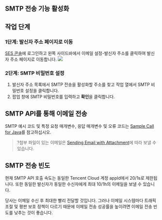 ## SMTP 전송 기능 활성화
## 작업 단계
### 1단계: 발신자 주소 페이지로 이동
[SES 콘솔](https://console.cloud.tencent.com/ses)에 로그인하고 왼쪽 사이드바에서 이메일 설정-발신자 주소를 클릭하여 발신자 주소 페이지로 이동합니다.
![](https://qcloudimg.tencent-cloud.cn/raw/fa124df0a9c52d8712e203e25866a389.png)

### 2단계: SMTP 비밀번호 설정
1. 발신자 주소 목록에서 SMTP 전송을 활성화할 주소를 찾고 작업 열에서 SMTP 비밀번호 설정을 클릭합니다.
2. 팝업 창에 SMTP 비밀번호를 입력하고 **확인**을 클릭합니다.



## SMTP API를 통해 이메일 전송
SMTP 예시 코드 및 특정 요청 매개변수, 응답 매개변수 및 오류 코드는 [Sample Call for Java](https://intl.cloud.tencent.com/document/product/1084/44456)를 참고하십시오.
>?첨부 파일이 있는 이메일은 [Sending Email with Attachment](https://intl.cloud.tencent.com/document/product/1084/44454)에 따라 보낼 수 있습니다.

## SMTP 전송 빈도
현재 SMTP API 호출 속도는 동일한 Tencent Cloud 계정 appId에서 20/1s로 제한됩니다. 또한 동일한 발신자가 동일한 수신자에게 최대 10/1h의 이메일을 보낼 수 있습니다.

당사는 이메일 수신 후 최대한 빨리 전달할 것입니다. 그러나 이메일 시스템마다 트래픽 조절 및 평판 보호 정책이 다르기 때문에 이메일 전송 성공률을 높이려면 이메일 전송 빈도를 낮추는 것이 좋습니다.


